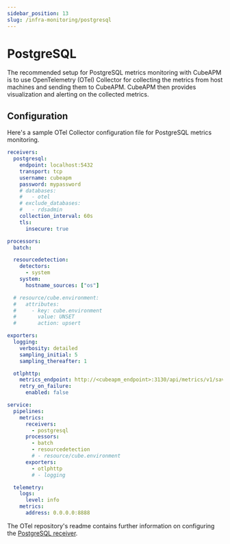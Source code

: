 ```yaml
---
sidebar_position: 13
slug: /infra-monitoring/postgresql
---
```


# PostgreSQL

The recommended setup for PostgreSQL metrics monitoring with CubeAPM is to use OpenTelemetry (OTel) Collector for collecting the metrics from host machines and sending them to CubeAPM. CubeAPM then provides visualization and alerting on the collected metrics.

## Configuration

Here's a sample OTel Collector configuration file for PostgreSQL metrics monitoring.

```yaml title="config.yaml"
receivers:
  postgresql:
    endpoint: localhost:5432
    transport: tcp
    username: cubeapm
    password: mypassword
    # databases:
    #   - otel
    # exclude_databases:
    #   - rdsadmin
    collection_interval: 60s
    tls:
      insecure: true

processors:
  batch:

  resourcedetection:
    detectors:
      - system
    system:
      hostname_sources: ["os"]

  # resource/cube.environment:
  #   attributes:
  #     - key: cube.environment
  #       value: UNSET
  #       action: upsert

exporters:
  logging:
    verbosity: detailed
    sampling_initial: 5
    sampling_thereafter: 1

  otlphttp:
    metrics_endpoint: http://<cubeapm_endpoint>:3130/api/metrics/v1/save/otlp
    retry_on_failure:
      enabled: false

service:
  pipelines:
    metrics:
      receivers:
        - postgresql
      processors:
        - batch
        - resourcedetection
        # - resource/cube.environment
      exporters:
        - otlphttp
        # - logging

  telemetry:
    logs:
      level: info
    metrics:
      address: 0.0.0.0:8888
```

The OTel repository's readme contains further information on configuring the [PostgreSQL receiver](https://github.com/open-telemetry/opentelemetry-collector-contrib/tree/main/receiver/postgresqlreceiver).
